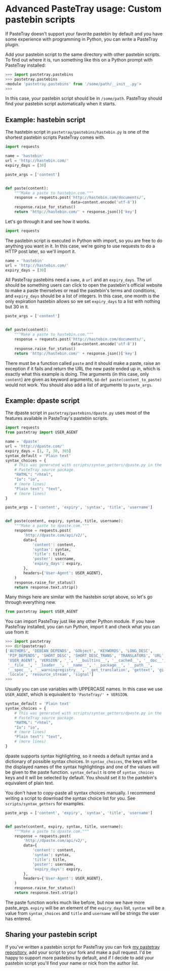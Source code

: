 # Advanced PasteTray usage: Custom pastebin scripts

If PasteTray doesn't support your favorite pastebin by default and you
have some experience with programming in Python, you can write a
PasteTray plugin.

Add your pastebin script to the same directory with other pastebin
scripts. To find out where it is, run something like this on a Python
prompt with PasteTray installed:

```py
>>> import pastetray.pastebins
>>> pastetray.pastebins
<module 'pastetray.pastebins' from '/some/path/__init__.py'>
>>> 
```

In this case, your pastebin script should be in `/some/path`. PasteTray
should find your pastebin script automatically when it starts.

## Example: hastebin script

The hastebin script in `pastetray/pastebins/hastebin.py` is one of the
shortest pastebin scripts PasteTray comes with.

```py
import requests

name = 'hastebin'
url = 'http://hastebin.com/'
expiry_days = [30]

paste_args = ['content']


def paste(content):
    """Make a paste to hastebin.com."""
    response = requests.post('http://hastebin.com/documents/',
                             data=content.encode('utf-8'))
    response.raise_for_status()
    return 'http://hastebin.com/' + response.json()['key']
```

Let's go through it and see how it works.

```py
import requests
```

The pastebin script is executed in Python with import, so you are free
to do anything you want in it. In this case, we're going to use requests
to do a HTTP post later, so we'll import it.

```py
name = 'hastebin'
url = 'http://hastebin.com/'
expiry_days = [30]
```

All PasteTray pastebins need a `name`, a `url` and an `expiry_days`. The
url should be something users can click to open the pastebin's official
website to make a paste theirselves or read the pastebin's terms and
conditions, and `expiry_days` should be a list of integers. In this
case, one month is the only expiration hastebin allows so we set
`expiry_days` to a list with nothing but 30 in it.

```py
paste_args = ['content']


def paste(content):
    """Make a paste to hastebin.com."""
    response = requests.post('http://hastebin.com/documents/',
                             data=content.encode('utf-8'))
    response.raise_for_status()
    return 'http://hastebin.com/' + response.json()['key']
```

There must be a function called `paste` and it should make a paste,
raise an exception if it fails and return the URL the new paste ended up
in, which is exactly what this example is doing. The arguments (in this
case, only `content`) are given as keyword arguments, so
`def paste(content_to_paste)` would not work. You should also add a list
of arguments to `paste_args`.

## Example: dpaste script

The dpaste script in `pastetray/pastebins/dpaste.py` uses most of the
features available in PasteTray's pastebin scripts.

```py
import requests
from pastetray import USER_AGENT

name = 'dpaste'
url = 'http://dpaste.com/'
expiry_days = [1, 7, 30, 365]
syntax_default = 'Plain text'
syntax_choices = {
    # This was generated with scripts/syntax_getters/dpaste.py in the
    # PasteTray source package.
    "RHTML": "rhtml",
    "Io": "io",
    # (more lines)
    "Plain text": "text",
    # (more lines)
}

paste_args = ['content', 'expiry', 'syntax', 'title', 'username']


def paste(content, expiry, syntax, title, username):
    """Make a paste to dpaste.com."""
    response = requests.post(
        'http://dpaste.com/api/v2/',
        data={
            'content': content,
            'syntax': syntax,
            'title': title,
            'poster': username,
            'expiry_days': expiry,
        },
        headers={'User-Agent': USER_AGENT},
    )
    response.raise_for_status()
    return response.text.strip()
```

Many things here are similar with the hastebin script above, so let's go
through everything new.

```py
from pastetray import USER_AGENT
```

You can import PasteTray just like any other Python module. If you have
PasteTray installed, you can run Python, import it and check what you
can use from it:

```py
>>> import pastetray
>>> dir(pastetray)
['AUTHORS', 'DEBIAN_DEPENDS', 'GObject', 'KEYWORDS', 'LONG_DESC',
 'PIP_DEPENDS', 'SHORT_DESC', 'SHORT_DESC_TRANS', 'TRANSLATORS', 'URL',
 'USER_AGENT', 'VERSION', '_', '__builtins__', '__cached__', '__doc__',
 '__file__', '__loader__', '__name__', '__package__', '__path__',
 '__spec__', '__warningregistry__', '_get_translation', 'gettext', 'gi',
 'locale', 'resource_stream', 'signal']
>>> 
```

Usually you can use variables with UPPERCASE names. In this case we use
`USER_AGENT`, which is equivalent to `'PasteTray/' + VERSION`.

```py
syntax_default = 'Plain text'
syntax_choices = {
    # This was generated with scripts/syntax_getters/dpaste.py in the
    # PasteTray source package.
    "RHTML": "rhtml",
    "Io": "io",
    # (more lines)
    "Plain text": "text",
    # (more lines)
}
```

dpaste supports syntax highlighting, so it needs a default syntax and a
dictionary of possible syntax choices. In `syntax_choices`, the keys
will be the displayed names of the syntax highlightings and one of the
values will be given to the paste function. `syntax_default` is one of
`syntax_choices` keys and it will be selected by default. You should set
it to the pastebin's equivalent of plain text.

You don't have to copy-paste all syntax choices manually. I recommend
writing a script to download the syntax choice list for you. See
`scripts/syntax_getters` for examples.

```py
paste_args = ['content', 'expiry', 'syntax', 'title', 'username']


def paste(content, expiry, syntax, title, username):
    """Make a paste to dpaste.com."""
    response = requests.post(
        'http://dpaste.com/api/v2/',
        data={
            'content': content,
            'syntax': syntax,
            'title': title,
            'poster': username,
            'expiry_days': expiry,
        },
        headers={'User-Agent': USER_AGENT},
    )
    response.raise_for_status()
    return response.text.strip()
```

The paste function works much like before, but now we have more
paste_args. `expiry` will be an element of the `expiry_days` list,
`syntax` will be a value from `syntax_choices` and `title` and
`username` will be strings the user has entered.

## Sharing your pastebin script

If you've written a pastebin script for PasteTray you can fork
[my pastetray repository](https://github.com/Akuli/pastetray), add your
script to your fork and make a pull request. I'd be happy to support
more pastebins by default, and if I decide to add your pastebin script
you'll find your name or nick from the author list.
